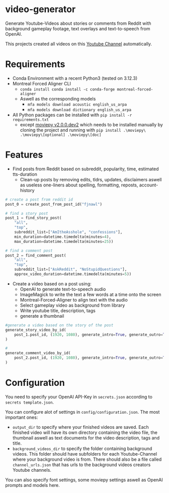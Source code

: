 # video-generator
Generate Youtube-Videos about stories or comments from Reddit with background gameplay footage, text overlays and text-to-speech from OpenAI.

This projects created all videos on this [Youtube Channel](https://www.youtube.com/@Reddit-StoryScrolls/videos) automatically.


# Requirements
- Conda Environment with a recent Python3 (tested on 3.12.3)
- Montreal Forced Aligner CLI
    - ```conda install conda install -c conda-forge montreal-forced-aligner```
    - Aswell as the corresponding models
        - ```mfa models download acoustic english_us_arpa```
        - ```mfa models download dictionary english_us_arpa```
- All Python packages can be installed with ```pip install -r requirements.txt```
    - except [moviepy v2.0.0.dev2](https://github.com/Zulko/moviepy) which needs to be installed manually by cloning the project and running with ```pip install .\moviepy\ .\moviepy\[optional] .\moviepy\[doc]```


# Features
- Find posts from Reddit based on subreddit, popularity, time, estimated tts-duration
    - Clean-up posts by removing edits, tldrs, updates, disclaimers aswell as useless one-liners about spelling, formatting, reposts, account-history
```python
# create a post from reddit id
post_0 = create_post_from_post_id("fjnawl")

# find a story post
post_1 = find_story_post(
    "all",
    "top",
    subreddit_list=["AmItheAsshole", "confessions"],
    min_duration=datetime.timedelta(minutes=4),
    max_duration=datetime.timedelta(minutes=25))

# find a comment post
post_2 = find_comment_post(
    "all",
    "top", 
    subreddit_list=["AskReddit", "NoStupidQuestions"],
    approx_video_duration=datetime.timedelta(minutes=5))

```


- Create a video based on a post using:
    - OpenAI to generate text-to-speech audio
    - ImageMagick to write the text a few words at a time onto the screen
    - Montreal-Forced-Aligner to align text with the audio
    - Select gameplay video as background from library
    - Write youtube title, description, tags
    - generate a thumbnail

```python
#generate a video based on the story of the post
generate_story_video_by_id(
    post_1.post_id, (1920, 1080), generate_intro=True, generate_outro=True,
)

#
generate_comment_video_by_id(
    post_2.post_id, (1920, 1080), generate_intro=True, generate_outro=True,
)
```

# Configuration
You need to specify your OpenAI API-Key in ``secrets.json`` according to ``secrets template.json``.



You can configure alot of settings in ``config/configuration.json``. The most important ones:
- ``output_dir`` to specify where your finished videos are saved. Each finished video will have its own directory containing the video file, the thumbnail aswell as text documents for the video description, tags and title.
- ``background_videos_dir`` to specify the folder containing background videos. This folder should have subfolders for each Youtube-Channel where your background video is from. There should also be a file called ``channel_urls.json`` that has urls to the background videos creators Youtube channels.


You can also specify font settings, some moviepy settings aswell as OpenAI prompts and models here.